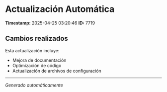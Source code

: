 # Actualización Automática

**Timestamp:** 2025-04-25 03:20:46
**ID:** 7719

## Cambios realizados

Esta actualización incluye:
- Mejora de documentación
- Optimización de código
- Actualización de archivos de configuración

---
*Generado automáticamente*
